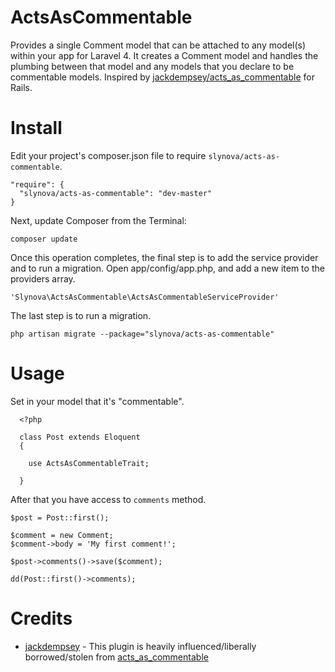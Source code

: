 ActsAsCommentable
=================

Provides a single Comment model that can be attached to any model(s) within your app for Laravel 4. It creates a Comment model and handles the plumbing between that model and any models that you declare to be commentable models.
Inspired by [jackdempsey/acts_as_commentable](https://github.com/jackdempsey/acts_as_commentable) for Rails.

Install
=======

Edit your project's composer.json file to require `slynova/acts-as-commentable`.

    "require": {
      "slynova/acts-as-commentable": "dev-master"
    }

Next, update Composer from the Terminal:

    composer update

Once this operation completes, the final step is to add the service provider and to run a migration. Open app/config/app.php, and add a new item to the providers array.

    'Slynova\ActsAsCommentable\ActsAsCommentableServiceProvider'

The last step is to run a migration.

    php artisan migrate --package="slynova/acts-as-commentable"

Usage
=====

Set in your model that it's "commentable".

      <?php
      
      class Post extends Eloquent
      {
        
        use ActsAsCommentableTrait;
        
      }
      
After that you have access to `comments` method.

    $post = Post::first();
    
    $comment = new Comment;
    $comment->body = 'My first comment!';
    
    $post->comments()->save($comment);
    
    dd(Post::first()->comments);
    
Credits
=======

* [jackdempsey](https://github.com/jackdempsey) - This plugin is heavily influenced/liberally borrowed/stolen from [acts_as_commentable](https://github.com/jackdempsey/acts_as_commentable)




